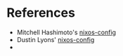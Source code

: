 # References

- Mitchell Hashimoto's [nixos-config](https://github.com/mitchellh/nixos-config)
- Dustin Lyons' [nixos-config](https://github.com/dustinlyons/nixos-config)
- 
